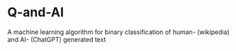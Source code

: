 # Q-and-AI
A machine learning algorithm for binary classification of human- (wikipedia) and AI- (ChatGPT) generated text
